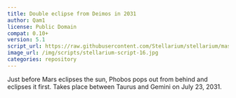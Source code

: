 ```yaml
---
title: Double eclipse from Deimos in 2031
author: Qam1
license: Public Domain
compat: 0.10+
version: 5.1
script_url: https://raw.githubusercontent.com/Stellarium/stellarium/master/scripts/phobos_phun_2.ssc
image_url: /img/scripts/stellarium-script-16.jpg
categories: repository
---
```

Just before Mars eclipses the sun, Phobos pops out from behind and eclipses it first. Takes place between Taurus and Gemini on July 23, 2031.